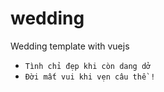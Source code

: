 # wedding
Wedding template with vuejs

- ` Tình chỉ đẹp khi còn dang dở `
- ` Đời mất vui khi vẹn câu thề ! `
